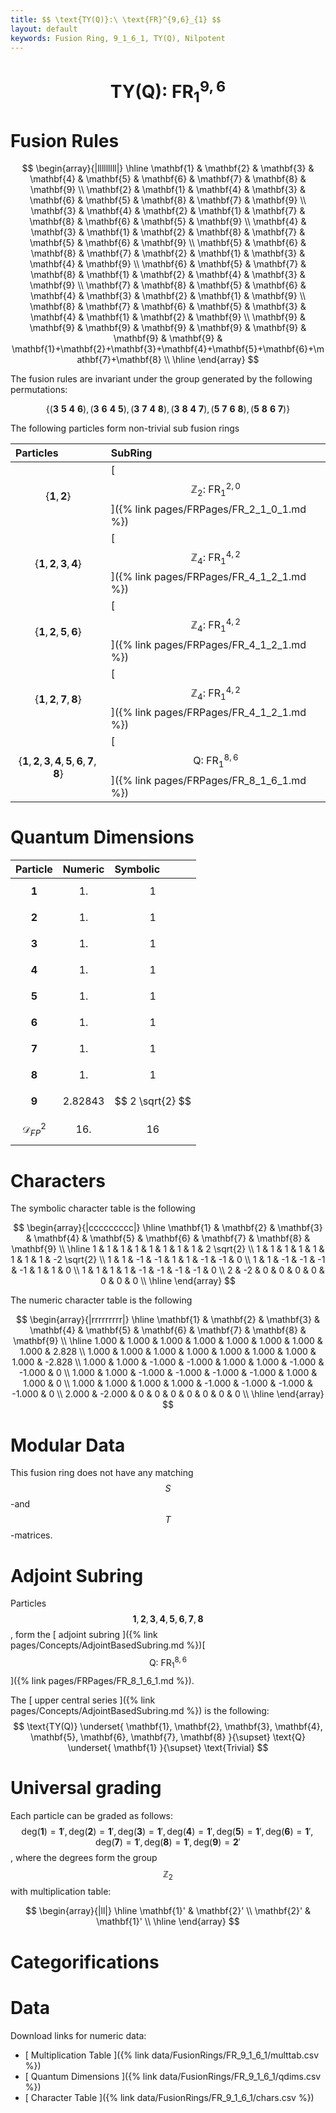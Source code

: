 ```yaml
---
title: $$ \text{TY(Q)}:\ \text{FR}^{9,6}_{1} $$
layout: default
keywords: Fusion Ring, 9_1_6_1, TY(Q), Nilpotent
---
```

# $$ \text{TY(Q)}:\ \text{FR}^{9,6}_{1} $$


# Fusion Rules

$$
\begin{array}{|lllllllll|}
\hline
 \mathbf{1} & \mathbf{2} & \mathbf{3} & \mathbf{4} & \mathbf{5} & \mathbf{6} & \mathbf{7} & \mathbf{8} & \mathbf{9} \\
 \mathbf{2} & \mathbf{1} & \mathbf{4} & \mathbf{3} & \mathbf{6} & \mathbf{5} & \mathbf{8} & \mathbf{7} & \mathbf{9} \\
 \mathbf{3} & \mathbf{4} & \mathbf{2} & \mathbf{1} & \mathbf{7} & \mathbf{8} & \mathbf{6} & \mathbf{5} & \mathbf{9} \\
 \mathbf{4} & \mathbf{3} & \mathbf{1} & \mathbf{2} & \mathbf{8} & \mathbf{7} & \mathbf{5} & \mathbf{6} & \mathbf{9} \\
 \mathbf{5} & \mathbf{6} & \mathbf{8} & \mathbf{7} & \mathbf{2} & \mathbf{1} & \mathbf{3} & \mathbf{4} & \mathbf{9} \\
 \mathbf{6} & \mathbf{5} & \mathbf{7} & \mathbf{8} & \mathbf{1} & \mathbf{2} & \mathbf{4} & \mathbf{3} & \mathbf{9} \\
 \mathbf{7} & \mathbf{8} & \mathbf{5} & \mathbf{6} & \mathbf{4} & \mathbf{3} & \mathbf{2} & \mathbf{1} & \mathbf{9} \\
 \mathbf{8} & \mathbf{7} & \mathbf{6} & \mathbf{5} & \mathbf{3} & \mathbf{4} & \mathbf{1} & \mathbf{2} & \mathbf{9} \\
 \mathbf{9} & \mathbf{9} & \mathbf{9} & \mathbf{9} & \mathbf{9} & \mathbf{9} & \mathbf{9} & \mathbf{9} & \mathbf{1}+\mathbf{2}+\mathbf{3}+\mathbf{4}+\mathbf{5}+\mathbf{6}+\mathbf{7}+\mathbf{8} \\
\hline
\end{array}
$$


The fusion rules are invariant under the group generated by the following permutations:

$$ \{(\mathbf{3} \  \mathbf{5} \  \mathbf{4} \  \mathbf{6}), (\mathbf{3} \  \mathbf{6} \  \mathbf{4} \  \mathbf{5}), (\mathbf{3} \  \mathbf{7} \  \mathbf{4} \  \mathbf{8}), (\mathbf{3} \  \mathbf{8} \  \mathbf{4} \  \mathbf{7}), (\mathbf{5} \  \mathbf{7} \  \mathbf{6} \  \mathbf{8}), (\mathbf{5} \  \mathbf{8} \  \mathbf{6} \  \mathbf{7})\} $$


The following particles form non-trivial sub fusion rings

| Particles | SubRing |
| :------ | :------ |
| $$ \{\mathbf{1},\mathbf{2}\} $$ | [ $$ \mathbb{Z}_2:\ \text{FR}^{2,0}_{1} $$ ]({% link pages/FRPages/FR_2_1_0_1.md %}) |
| $$ \{\mathbf{1},\mathbf{2},\mathbf{3},\mathbf{4}\} $$ | [ $$ \mathbb{Z}_4:\ \text{FR}^{4,2}_{1} $$ ]({% link pages/FRPages/FR_4_1_2_1.md %}) |
| $$ \{\mathbf{1},\mathbf{2},\mathbf{5},\mathbf{6}\} $$ | [ $$ \mathbb{Z}_4:\ \text{FR}^{4,2}_{1} $$ ]({% link pages/FRPages/FR_4_1_2_1.md %}) |
| $$ \{\mathbf{1},\mathbf{2},\mathbf{7},\mathbf{8}\} $$ | [ $$ \mathbb{Z}_4:\ \text{FR}^{4,2}_{1} $$ ]({% link pages/FRPages/FR_4_1_2_1.md %}) |
| $$ \{\mathbf{1},\mathbf{2},\mathbf{3},\mathbf{4},\mathbf{5},\mathbf{6},\mathbf{7},\mathbf{8}\} $$ | [ $$ \text{Q}:\ \text{FR}^{8,6}_{1} $$ ]({% link pages/FRPages/FR_8_1_6_1.md %}) |

# Quantum Dimensions

| Particle | Numeric | Symbolic |
| :------ | :------ | :------ |
| $$ \mathbf{1} $$ | $$ 1. $$ | $$ 1 $$ |
| $$ \mathbf{2} $$ | $$ 1. $$ | $$ 1 $$ |
| $$ \mathbf{3} $$ | $$ 1. $$ | $$ 1 $$ |
| $$ \mathbf{4} $$ | $$ 1. $$ | $$ 1 $$ |
| $$ \mathbf{5} $$ | $$ 1. $$ | $$ 1 $$ |
| $$ \mathbf{6} $$ | $$ 1. $$ | $$ 1 $$ |
| $$ \mathbf{7} $$ | $$ 1. $$ | $$ 1 $$ |
| $$ \mathbf{8} $$ | $$ 1. $$ | $$ 1 $$ |
| $$ \mathbf{9} $$ | $$ 2.82843 $$ | $$ 2 \sqrt{2} $$ |
| $$ \mathcal{D}_{FP}^2 $$ | $$ 16. $$ | $$ 16 $$ |

# Characters

The symbolic character table is the following

$$
\begin{array}{|ccccccccc|}
\hline
 \mathbf{1} & \mathbf{2} & \mathbf{3} & \mathbf{4} & \mathbf{5} & \mathbf{6} & \mathbf{7} & \mathbf{8} & \mathbf{9} \\
\hline
 1 & 1 & 1 & 1 & 1 & 1 & 1 & 1 & 2 \sqrt{2} \\
 1 & 1 & 1 & 1 & 1 & 1 & 1 & 1 & -2 \sqrt{2} \\
 1 & 1 & -1 & -1 & 1 & 1 & -1 & -1 & 0 \\
 1 & 1 & -1 & -1 & -1 & -1 & 1 & 1 & 0 \\
 1 & 1 & 1 & 1 & -1 & -1 & -1 & -1 & 0 \\
 2 & -2 & 0 & 0 & 0 & 0 & 0 & 0 & 0 \\
\hline
\end{array}
$$

The numeric character table is the following

$$
\begin{array}{|rrrrrrrrr|}
\hline
 \mathbf{1} & \mathbf{2} & \mathbf{3} & \mathbf{4} & \mathbf{5} & \mathbf{6} & \mathbf{7} & \mathbf{8} & \mathbf{9} \\
\hline
 1.000 & 1.000 & 1.000 & 1.000 & 1.000 & 1.000 & 1.000 & 1.000 & 2.828 \\
 1.000 & 1.000 & 1.000 & 1.000 & 1.000 & 1.000 & 1.000 & 1.000 & -2.828 \\
 1.000 & 1.000 & -1.000 & -1.000 & 1.000 & 1.000 & -1.000 & -1.000 & 0 \\
 1.000 & 1.000 & -1.000 & -1.000 & -1.000 & -1.000 & 1.000 & 1.000 & 0 \\
 1.000 & 1.000 & 1.000 & 1.000 & -1.000 & -1.000 & -1.000 & -1.000 & 0 \\
 2.000 & -2.000 & 0 & 0 & 0 & 0 & 0 & 0 & 0 \\
\hline
\end{array}
$$

# Modular Data

This fusion ring does not have any matching $$ S $$-and $$ T $$-matrices.

# Adjoint Subring

Particles $$ \mathbf{1}, \mathbf{2}, \mathbf{3}, \mathbf{4}, \mathbf{5}, \mathbf{6}, \mathbf{7}, \mathbf{8} $$, form the [ adjoint subring ]({% link pages/Concepts/AdjointBasedSubring.md %})[ $$ \text{Q}:\ \text{FR}^{8,6}_{1} $$ ]({% link pages/FRPages/FR_8_1_6_1.md %}).

The [ upper central series ]({% link pages/Concepts/AdjointBasedSubring.md %}) is the following:
$$
\text{TY(Q)} \underset{ \mathbf{1}, \mathbf{2}, \mathbf{3}, \mathbf{4}, \mathbf{5}, \mathbf{6}, \mathbf{7}, \mathbf{8} }{\supset}  \text{Q} \underset{ \mathbf{1} }{\supset}  \text{Trivial}
$$

# Universal grading

Each particle can be graded as follows: $$ \text{deg}(\mathbf{1}) = \mathbf{1}', \text{deg}(\mathbf{2}) = \mathbf{1}', \text{deg}(\mathbf{3}) = \mathbf{1}', \text{deg}(\mathbf{4}) = \mathbf{1}', \text{deg}(\mathbf{5}) = \mathbf{1}', \text{deg}(\mathbf{6}) = \mathbf{1}', \text{deg}(\mathbf{7}) = \mathbf{1}', \text{deg}(\mathbf{8}) = \mathbf{1}', \text{deg}(\mathbf{9}) = \mathbf{2}' $$, where the degrees form the group $$ \mathbb{Z}_2 $$ with multiplication table:

$$
\begin{array}{|ll|}
\hline
 \mathbf{1}' & \mathbf{2}' \\
 \mathbf{2}' & \mathbf{1}' \\
\hline
\end{array}
$$

# Categorifications



# Data

Download links for numeric data:

* [ Multiplication Table ]({% link data/FusionRings/FR_9_1_6_1/multtab.csv %})
* [ Quantum Dimensions ]({% link data/FusionRings/FR_9_1_6_1/qdims.csv %})
* [ Character Table ]({% link data/FusionRings/FR_9_1_6_1/chars.csv %})